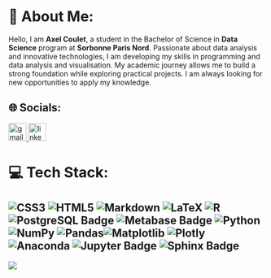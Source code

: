 # 💫 About Me:

Hello, I am **Axel Coulet**, a student in the Bachelor of Science in **Data Science** program at **Sorbonne Paris Nord**. Passionate about data analysis and innovative technologies, I am developing my skills in programming and data analysis and visualisation. My academic journey allows me to build a strong foundation while exploring practical projects. I am always looking for new opportunities to apply my knowledge.

## 🌐 Socials:

<div align="left">
  <a href="mailto:ax.coulet@gmail.com" target="_blank">
    <img src="https://img.shields.io/static/v1?message=Gmail&logo=gmail&label=&color=D14836&logoColor=white&labelColor=&style=for-the-badge" height="35" alt="gmail logo"  />
  </a>
  <a href="https://www.linkedin.com/in/axel-coulet/" target="_blank">
    <img src="https://img.shields.io/static/v1?message=LinkedIn&logo=linkedin&label=&color=0077B5&logoColor=white&labelColor=&style=for-the-badge" height="35" alt="linkedin logo"  />
  </a>
</div>

# 💻 Tech Stack:

![CSS3](https://img.shields.io/badge/css3-%231572B6.svg?style=for-the-badge&logo=css3&logoColor=white) ![HTML5](https://img.shields.io/badge/html5-%23E34F26.svg?style=for-the-badge&logo=html5&logoColor=white) ![Markdown](https://img.shields.io/badge/markdown-%23000000.svg?style=for-the-badge&logo=markdown&logoColor=white) ![LaTeX](https://img.shields.io/badge/latex-%23008080.svg?style=for-the-badge&logo=latex&logoColor=white) ![R](https://img.shields.io/badge/r-%23276DC3.svg?style=for-the-badge&logo=r&logoColor=white) ![PostgreSQL Badge](https://img.shields.io/badge/PostgreSQL-4169E1?logo=postgresql&logoColor=fff&style=for-the-badge) ![Metabase Badge](https://img.shields.io/badge/Metabase-509EE3?logo=metabase&logoColor=fff&style=for-the-badge) ![Python](https://img.shields.io/badge/python-3670A0?style=for-the-badge&logo=python&logoColor=ffdd54) ![NumPy](https://img.shields.io/badge/numpy-%23013243.svg?style=for-the-badge&logo=numpy&logoColor=white) ![Pandas](https://img.shields.io/badge/pandas-%23150458.svg?style=for-the-badge&logo=pandas&logoColor=white)![Matplotlib](https://img.shields.io/badge/Matplotlib-%23ffffff.svg?style=for-the-badge&logo=Matplotlib&logoColor=black) ![Plotly](https://img.shields.io/badge/Plotly-%233F4F75.svg?style=for-the-badge&logo=plotly&logoColor=white) ![Anaconda](https://img.shields.io/badge/Anaconda-%2344A833.svg?style=for-the-badge&logo=anaconda&logoColor=white) ![Jupyter Badge](https://img.shields.io/badge/Jupyter-F37626?logo=jupyter&logoColor=fff&style=for-the-badge) ![Sphinx Badge](https://img.shields.io/badge/Sphinx-000?logo=sphinx&logoColor=fff&style=for-the-badge)
---

[![](https://visitcount.itsvg.in/api?id=axcou&icon=0&color=0)](https://visitcount.itsvg.in)

